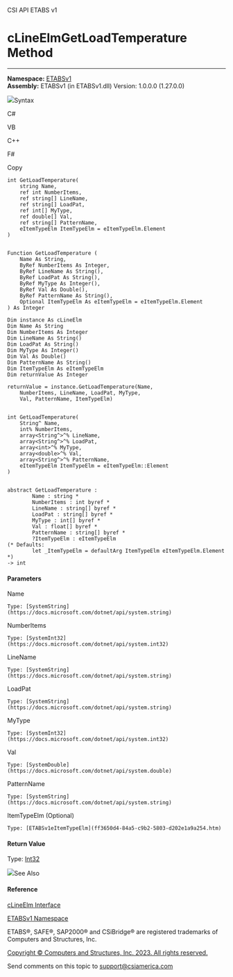 ﻿

CSI API ETABS v1

# cLineElmGetLoadTemperature Method  
  
---  
  
**Namespace:** [ETABSv1](2780f1b8-2033-5289-2298-1cdb2a7508d9.htm)  
**Assembly:** ETABSv1 (in ETABSv1.dll) Version: 1.0.0.0 (1.27.0.0)

![](../icons/SectionExpanded.png)Syntax

C#

VB

C++

F#

Copy

    
    
    int GetLoadTemperature(
    	string Name,
    	ref int NumberItems,
    	ref string[] LineName,
    	ref string[] LoadPat,
    	ref int[] MyType,
    	ref double[] Val,
    	ref string[] PatternName,
    	eItemTypeElm ItemTypeElm = eItemTypeElm.Element
    )
    
    
    Function GetLoadTemperature ( 
    	Name As String,
    	ByRef NumberItems As Integer,
    	ByRef LineName As String(),
    	ByRef LoadPat As String(),
    	ByRef MyType As Integer(),
    	ByRef Val As Double(),
    	ByRef PatternName As String(),
    	Optional ItemTypeElm As eItemTypeElm = eItemTypeElm.Element
    ) As Integer
    
    Dim instance As cLineElm
    Dim Name As String
    Dim NumberItems As Integer
    Dim LineName As String()
    Dim LoadPat As String()
    Dim MyType As Integer()
    Dim Val As Double()
    Dim PatternName As String()
    Dim ItemTypeElm As eItemTypeElm
    Dim returnValue As Integer
    
    returnValue = instance.GetLoadTemperature(Name, 
    	NumberItems, LineName, LoadPat, MyType, 
    	Val, PatternName, ItemTypeElm)
    
    
    int GetLoadTemperature(
    	String^ Name, 
    	int% NumberItems, 
    	array<String^>^% LineName, 
    	array<String^>^% LoadPat, 
    	array<int>^% MyType, 
    	array<double>^% Val, 
    	array<String^>^% PatternName, 
    	eItemTypeElm ItemTypeElm = eItemTypeElm::Element
    )
    
    
    abstract GetLoadTemperature : 
            Name : string * 
            NumberItems : int byref * 
            LineName : string[] byref * 
            LoadPat : string[] byref * 
            MyType : int[] byref * 
            Val : float[] byref * 
            PatternName : string[] byref * 
            ?ItemTypeElm : eItemTypeElm 
    (* Defaults:
            let _ItemTypeElm = defaultArg ItemTypeElm eItemTypeElm.Element
    *)
    -> int 
    

#### Parameters

Name

    Type: [SystemString](https://docs.microsoft.com/dotnet/api/system.string)  

NumberItems

    Type: [SystemInt32](https://docs.microsoft.com/dotnet/api/system.int32)  

LineName

    Type: [SystemString](https://docs.microsoft.com/dotnet/api/system.string)  

LoadPat

    Type: [SystemString](https://docs.microsoft.com/dotnet/api/system.string)  

MyType

    Type: [SystemInt32](https://docs.microsoft.com/dotnet/api/system.int32)  

Val

    Type: [SystemDouble](https://docs.microsoft.com/dotnet/api/system.double)  

PatternName

    Type: [SystemString](https://docs.microsoft.com/dotnet/api/system.string)  

ItemTypeElm (Optional)

    Type: [ETABSv1eItemTypeElm](ff3650d4-84a5-c9b2-5803-d202e1a9a254.htm)  

#### Return Value

Type: [Int32](https://docs.microsoft.com/dotnet/api/system.int32)

![](../icons/SectionExpanded.png)See Also

#### Reference

[cLineElm Interface](12845e9d-b6df-04f3-44cf-7b26f167b1fb.htm)

[ETABSv1 Namespace](2780f1b8-2033-5289-2298-1cdb2a7508d9.htm)

ETABS®, SAFE®, SAP2000® and CSiBridge® are registered trademarks of Computers
and Structures, Inc.  

[Copyright © Computers and Structures, Inc. 2023. All rights
reserved.](http://www.csiamerica.com)

Send comments on this topic to
[support@csiamerica.com](mailto:support%40csiamerica.com?Subject=CSI%20API%20ETABS%20v1)

